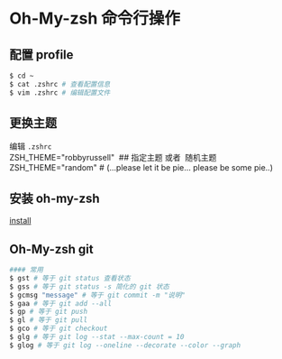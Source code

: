 # Oh-My-zsh 命令行操作
## 配置 profile
```sh
$ cd ~
$ cat .zshrc # 查看配置信息
$ vim .zshrc # 编辑配置文件
```
## 更换主题  

编辑 `.zshrc`   
ZSH_THEME="robbyrussell"   ## 指定主题
或者  随机主题
ZSH_THEME="random" # (...please let it be pie... please be some pie..)

## 安装 oh-my-zsh
[install](./term2.md)
## Oh-My-zsh git
```sh
#### 常用
$ gst # 等于 git status 查看状态
$ gss # 等于 git status -s 简化的 git 状态
$ gcmsg "message" # 等于 git commit -m "说明"
$ gaa # 等于 git add --all
$ gp # 等于 git push
$ gl # 等于 git pull
$ gco # 等于 git checkout
$ glg # 等于 git log --stat --max-count = 10
$ glog # 等于 git log --oneline --decorate --color --graph


```
